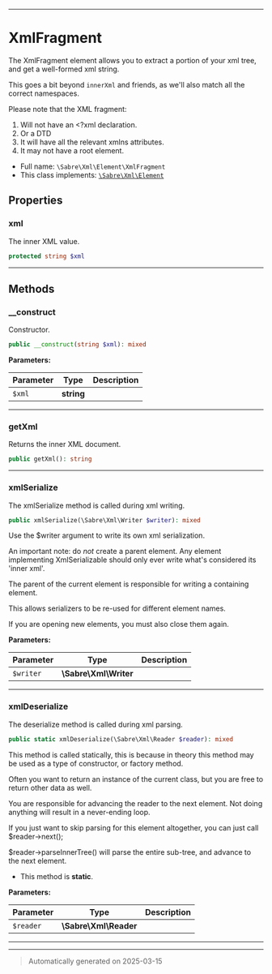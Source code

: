 ***

# XmlFragment

The XmlFragment element allows you to extract a portion of your xml tree,
and get a well-formed xml string.

This goes a bit beyond `innerXml` and friends, as we'll also match all the
correct namespaces.

Please note that the XML fragment:

1. Will not have an <?xml declaration.
2. Or a DTD
3. It will have all the relevant xmlns attributes.
4. It may not have a root element.

* Full name: `\Sabre\Xml\Element\XmlFragment`
* This class implements:
[`\Sabre\Xml\Element`](../Element.md)



## Properties


### xml

The inner XML value.

```php
protected string $xml
```






***

## Methods


### __construct

Constructor.

```php
public __construct(string $xml): mixed
```








**Parameters:**

| Parameter | Type | Description |
|-----------|------|-------------|
| `$xml` | **string** |  |





***

### getXml

Returns the inner XML document.

```php
public getXml(): string
```












***

### xmlSerialize

The xmlSerialize method is called during xml writing.

```php
public xmlSerialize(\Sabre\Xml\Writer $writer): mixed
```

Use the $writer argument to write its own xml serialization.

An important note: do _not_ create a parent element. Any element
implementing XmlSerializable should only ever write what's considered
its 'inner xml'.

The parent of the current element is responsible for writing a
containing element.

This allows serializers to be re-used for different element names.

If you are opening new elements, you must also close them again.






**Parameters:**

| Parameter | Type | Description |
|-----------|------|-------------|
| `$writer` | **\Sabre\Xml\Writer** |  |





***

### xmlDeserialize

The deserialize method is called during xml parsing.

```php
public static xmlDeserialize(\Sabre\Xml\Reader $reader): mixed
```

This method is called statically, this is because in theory this method
may be used as a type of constructor, or factory method.

Often you want to return an instance of the current class, but you are
free to return other data as well.

You are responsible for advancing the reader to the next element. Not
doing anything will result in a never-ending loop.

If you just want to skip parsing for this element altogether, you can
just call $reader->next();

$reader->parseInnerTree() will parse the entire sub-tree, and advance to
the next element.

* This method is **static**.




**Parameters:**

| Parameter | Type | Description |
|-----------|------|-------------|
| `$reader` | **\Sabre\Xml\Reader** |  |





***


***
> Automatically generated on 2025-03-15
